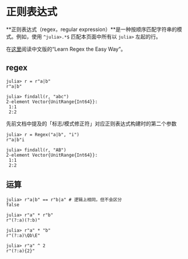 # 正则表达式
**正则表达式（regex，regular expression）**是一种按顺序匹配字符串的模式。例如，使用 `^julia>.*$` 匹配本页面中所有以 `julia>` 左起的行。

在[这里](https://github.com/ziishaned/learn-regex/blob/master/translations/README-cn.md)阅读中文版的“Learn Regex the Easy Way”。

## regex
```julia-repl
julia> r = r"a|b"
r"a|b"

julia> findall(r, "abc")
2-element Vector{UnitRange{Int64}}:
 1:1
 2:2
```

先前文档中提及的「标志/模式修正符」对应正则表达式构建时的第二个参数
```julia-repl
julia> r = Regex("a|b", "i")
r"a|b"i

julia> findall(r, "AB")
2-element Vector{UnitRange{Int64}}:
 1:1
 2:2
```

## 运算
```julia-repl
julia> r"a|b" == r"b|a" # 逻辑上相同，但不会区分
false

julia> r"a" * r"b"
r"(?:a)(?:b)"

julia> r"a" * "b"
r"(?:a)\Qb\E"

julia> r"a" ^ 2
r"(?:a){2}"
```
